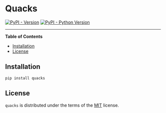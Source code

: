 # Quacks

[![PyPI - Version](https://img.shields.io/pypi/v/quacks.svg)](https://pypi.org/project/quacks)
[![PyPI - Python Version](https://img.shields.io/pypi/pyversions/quacks.svg)](https://pypi.org/project/quacks)

-----

**Table of Contents**

- [Installation](#installation)
- [License](#license)

## Installation

```console
pip install quacks
```

## License

`quacks` is distributed under the terms of the [MIT](https://spdx.org/licenses/MIT.html) license.
